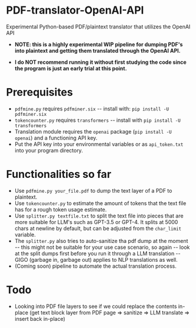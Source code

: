# PDF-translator-OpenAI-API
Experimental Python-based PDF/plaintext translator that utilizes the OpenAI API

- **NOTE: this is a highly experimental WIP pipeline for dumping PDF's into plaintext and getting them translated through the OpenAI API.**

- **I do NOT recommend running it without first studying the code since the program is just an early trial at this point.**

# Prerequisites
- `pdfmine.py` requires `pdfminer.six` -- install with: `pip install -U pdfminer.six`
- `tokencounter.py` requires `transformers` -- install with `pip install -U transformers`
- Translation module requires the `openai` package (`pip install -U openai`) and a functioning API key.
- Put the API key into your environmental variables or as `api_token.txt` into your program directory.

# Functionalities so far
- Use `pdfmine.py your_file.pdf` to dump the text layer of a PDF to plaintext.
- Use `tokencounter.py` to estimate the amount of tokens that the text file has for a rough token usage estimate.
- Use `splitter.py textfile.txt` to split the text file into pieces that are more suitable for LLM's such as GPT-3.5 or GPT-4. It splits at 5000 chars at newline by default, but can be adjusted from the `char_limit` variable.
- The `splitter.py` also tries to auto-sanitize tha pdf dump at the moment -- this might not be suitable for your use case scenario, so again -- look at the split dumps first before you run it through a LLM translation -- GIGO (garbage in, garbage out) applies to NLP translations as well.
- (Coming soon) pipeline to automate the actual translation process.

# Todo
- Looking into PDF file layers to see if we could replace the contents in-place (get text block layer from PDF page => sanitize => LLM translate => insert back in-place)
